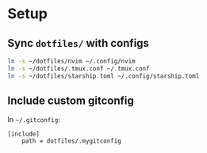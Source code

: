 # Setup

## Sync `dotfiles/` with configs

```bash
ln -s ~/dotfiles/nvim ~/.config/nvim
ln -s ~/dotfiles/.tmux.conf ~/.tmux.conf
ln -s ~/dotfiles/starship.toml ~/.config/starship.toml
```

## Include custom gitconfig

In `~/.gitconfig`:

```
[include]
    path = dotfiles/.mygitconfig
```
